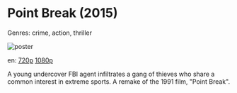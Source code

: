 # Point Break (2015)

Genres: crime, action, thriller

![poster](http://image.tmdb.org/t/p/w500/4zfbf70df2ySChbsIEjhAC9oXJ1.jpg)

en:
  [720p](magnet:?xt=urn:btih:CF7E60FDFF4DA57E5376661D49931EB8BECFAC3F&tr=udp://glotorrents.pw:6969/announce&tr=udp://tracker.opentrackr.org:1337/announce&tr=udp://torrent.gresille.org:80/announce&tr=udp://tracker.openbittorrent.com:80&tr=udp://tracker.coppersurfer.tk:6969&tr=udp://tracker.leechers-paradise.org:6969&tr=udp://p4p.arenabg.ch:1337&tr=udp://tracker.internetwarriors.net:1337)
  [1080p](magnet:?xt=urn:btih:D22DDCC3CF8089AB1008357A2D10442DAA8DACB5&tr=udp://glotorrents.pw:6969/announce&tr=udp://tracker.opentrackr.org:1337/announce&tr=udp://torrent.gresille.org:80/announce&tr=udp://tracker.openbittorrent.com:80&tr=udp://tracker.coppersurfer.tk:6969&tr=udp://tracker.leechers-paradise.org:6969&tr=udp://p4p.arenabg.ch:1337&tr=udp://tracker.internetwarriors.net:1337)
  


A young undercover FBI agent infiltrates a gang of thieves who share a common interest in extreme sports. A remake of the 1991 film, "Point Break".